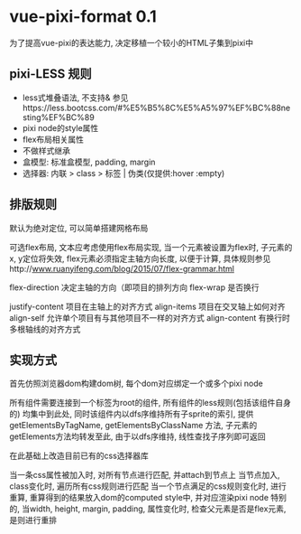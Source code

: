 # vue-pixi-format 0.1

为了提高vue-pixi的表达能力, 决定移植一个较小的HTML子集到pixi中

## pixi-LESS 规则

- less式堆叠语法, 不支持& 参见https://less.bootcss.com/#%E5%B5%8C%E5%A5%97%EF%BC%88nesting%EF%BC%89
- pixi node的style属性
- flex布局相关属性
- 不做样式继承
- 盒模型: 标准盒模型, <!-- 带border(边框填充仅提供soild), --> padding, margin
- 选择器: 内联 > class > 标签 | 伪类(仅提供:hover :empty)

## 排版规则

默认为绝对定位, 可以简单搭建网格布局

可选flex布局, 文本应考虑使用flex布局实现, 当一个元素被设置为flex时, 子元素的x, y定位将失效, flex元素必须指定主轴方向长度, 以便于计算, 具体规则参见http://www.ruanyifeng.com/blog/2015/07/flex-grammar.html

flex-direction 决定主轴的方向（即项目的排列方向
flex-wrap 是否换行
<!-- flex-flow 即上两者的简写 暂时不提供 -->
justify-content 项目在主轴上的对齐方式
align-items 项目在交叉轴上如何对齐
align-self 允许单个项目有与其他项目不一样的对齐方式
align-content 有换行时多根轴线的对齐方式

## 实现方式

首先仿照浏览器dom构建dom树, 每个dom对应绑定一个或多个pixi node

所有组件需要连接到一个标签为root的组件, 所有组件的less规则(包括该组件自身的) 均集中到此处, 同时该组件内以dfs序维持所有子sprite的索引, 提供getElementsByTagName, getElementsByClassName 方法, 子元素的getElements方法均转发至此, 由于以dfs序维持, 线性查找子序列即可返回

在此基础上改造目前已有的css选择器库

当一条css属性被加入时, 对所有节点进行匹配, 并attach到节点上
当节点加入, class变化时, 遍历所有css规则进行匹配
当一个节点满足的css规则变化时, 进行重算, 重算得到的结果放入dom的computed style中, 并对应渲染pixi node
特别的, 当width, height, margin, padding, <!-- border --> 属性变化时, 检查父元素是否是flex元素, 是则进行重排
